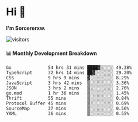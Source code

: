 # Hi 👋

**I'm Sorcererxw.**
 
![visitors](https://visitor-badge.glitch.me/badge?page_id=sorcererxw.sorcererx)

#### 📊 Monthly Development Breakdown

<!--START_SECTION:waka-->
```text
Go              54 hrs 31 mins ████▓░░░░░ 49.38%
TypeScript      32 hrs 14 mins ██▓░░░░░░░ 29.20%
CSS             9 hrs 9 mins   ▓░░░░░░░░░ 8.29%
JavaScript      3 hrs 42 mins  ▒░░░░░░░░░ 3.36%
JSON            3 hrs 2 mins   ▒░░░░░░░░░ 2.76%
go.mod          1 hr 36 mins   ▒░░░░░░░░░ 1.45%
Thrift          55 mins        ▒░░░░░░░░░ 0.84%
Protocol Buffer 45 mins        ▒░░░░░░░░░ 0.69%
SourceMap       37 mins        ▒░░░░░░░░░ 0.56%
YAML            36 mins        ▒░░░░░░░░░ 0.55%
```
<!--END_SECTION:waka-->
